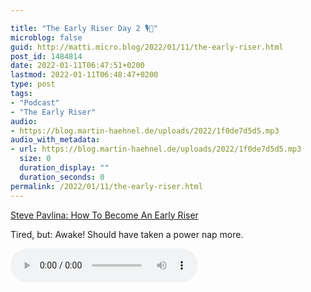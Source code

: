 ```yaml
---

title: "The Early Riser Day 2 🎙🌅"
microblog: false
guid: http://matti.micro.blog/2022/01/11/the-early-riser.html
post_id: 1484814
date: 2022-01-11T06:47:51+0200
lastmod: 2022-01-11T06:48:47+0200
type: post
tags:
- "Podcast"
- "The Early Riser"
audio:
- https://blog.martin-haehnel.de/uploads/2022/1f0de7d5d5.mp3
audio_with_metadata:
- url: https://blog.martin-haehnel.de/uploads/2022/1f0de7d5d5.mp3
  size: 0
  duration_display: ""
  duration_seconds: 0
permalink: /2022/01/11/the-early-riser.html
---
```

[Steve Pavlina: How To Become An Early Riser](https://stevepavlina.com/blog/2005/05/how-to-become-an-early-riser/)

Tired, but: Awake! Should have taken a power nap more.

<audio controls="controls" src="https://blog.martin-haehnel.de/uploads/2022/1f0de7d5d5.mp3" preload="metadata" />
